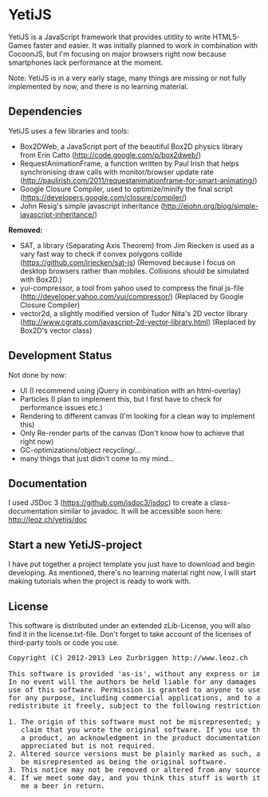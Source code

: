 YetiJS
======

YetiJS is a JavaScript framework that provides utitlity to write HTML5-Games faster and easier.
It was initially planned to work in combination with CocoonJS, but I'm focusing on major browsers right now because smartphones lack performance at the moment.

Note: YetiJS is in a very early stage, many things are missing or not fully implemented by now, and there is no learning material.

Dependencies
------
YetiJS uses a few libraries and tools:

- Box2DWeb, a JavaScript port of the beautiful Box2D physics library from Erin Catto (http://code.google.com/p/box2dweb/)
- RequestAnimationFrame, a function written by Paul Irish that helps synchronising draw calls with monitor/browser update rate (http://paulirish.com/2011/requestanimationframe-for-smart-animating/)
- Google Closure Compiler, used to optimize/minify the final script (https://developers.google.com/closure/compiler/)
- John Resig's simple javascript inheritance (http://ejohn.org/blog/simple-javascript-inheritance/)

**Removed:**
- SAT, a library (Separating Axis Theorem) from Jim Riecken is used as a vary fast way to check if convex polygons collide (https://github.com/jriecken/sat-js)
(Removed because I focus on desktop browsers rather than mobiles. Collisions should be simulated with Box2D.)
- yui-compressor, a tool from yahoo used to compress the final js-file (http://developer.yahoo.com/yui/compressor/) (Replaced by Google Closure Compiler)
- vector2d, a slightly modified version of Tudor Nita's 2D vector library (http://www.cgrats.com/javascript-2d-vector-library.html) (Replaced by Box2D's vector class)

Development Status
------
Not done by now:
- UI (I recommend using jQuery in combination with an html-overlay)
- Particles (I plan to implement this, but I first have to check for performance issues etc.)
- Rendering to different canvas (I'm looking for a clean way to implement this)
- Only Re-render parts of the canvas (Don't know how to achieve that right now)
- GC-optimizations/object recycling/...
- many things that just didn't come to my mind...

Documentation
------
I used JSDoc 3 (https://github.com/jsdoc3/jsdoc) to create a class-documentation similar to javadoc. It will be accessible soon here: http://leoz.ch/yetijs/doc

Start a new YetiJS-project
------
I have put together a project template you just have to download and begin developing.
As mentioned, there's no learning material right now, I will start making tutorials when the project is ready to work with.

License
------
This software is distributed under an extended zLib-License, you will also find it in the license.txt-file.
Don't forget to take account of the licenses of third-party tools or code you use.

<pre>Copyright (C) 2012-2013 Leo Zurbriggen http://www.leoz.ch

This software is provided 'as-is', without any express or implied warranty. 
In no event will the authors be held liable for any damages arising from the 
use of this software. Permission is granted to anyone to use this software 
for any purpose, including commercial applications, and to alter it and 
redistribute it freely, subject to the following restrictions:

1. The origin of this software must not be misrepresented; you must not 
   claim that you wrote the original software. If you use this software in 
   a product, an acknowledgment in the product documentation would be 
   appreciated but is not required.
2. Altered source versions must be plainly marked as such, and must not 
   be misrepresented as being the original software.
3. This notice may not be removed or altered from any source distribution.
4. If we meet some day, and you think this stuff is worth it, you can buy 
   me a beer in return.</pre>